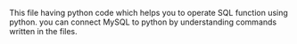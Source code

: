 This file having python code which helps you to operate SQL function using python.
you can connect MySQL to python by understanding commands written in the files.

